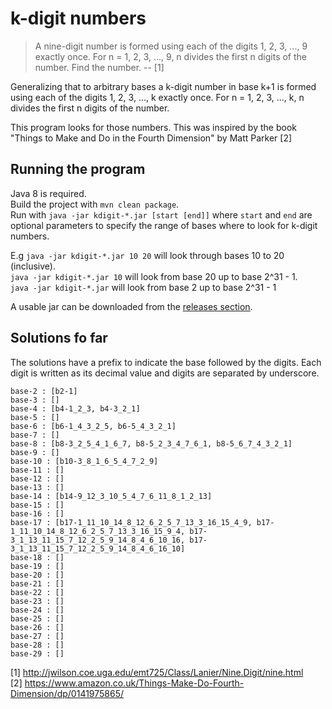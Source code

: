 # k-digit numbers

> A nine-digit number is formed using each of the digits 1, 2, 3, ..., 9 exactly once.
  For n = 1, 2, 3, ..., 9, n divides the first n digits of the number. Find the number.
-- [1]

Generalizing that to arbitrary bases
a k-digit number in base k+1 is formed using each of the digits 1, 2, 3, ..., k exactly once.
For n = 1, 2, 3, ..., k, n divides the first n digits of the number.


This program looks for those numbers.
This was inspired by the book "Things to Make and Do in the Fourth Dimension" by Matt Parker [2]


## Running the program

Java 8 is required.  
Build the project with `mvn clean package`.  
Run with `java -jar kdigit-*.jar [start [end]]`
where `start` and `end` are optional parameters to specify the range of
bases where to look for k-digit numbers.

E.g `java -jar kdigit-*.jar 10 20` will look through bases 10 to 20 (inclusive).  
`java -jar kdigit-*.jar 10` will look from base 20 up to base 2^31 - 1.  
`java -jar kdigit-*.jar` will look from base 2 up to base 2^31 - 1

A usable jar can be downloaded from the [releases section](https://github.com/binoternary/k-digit-numbers/releases).

## Solutions fo far

The solutions have a prefix to indicate the base followed by the digits.
Each digit is written as its decimal value and digits are separated by underscore.

```
base-2 : [b2-1]
base-3 : []
base-4 : [b4-1_2_3, b4-3_2_1]
base-5 : []
base-6 : [b6-1_4_3_2_5, b6-5_4_3_2_1]
base-7 : []
base-8 : [b8-3_2_5_4_1_6_7, b8-5_2_3_4_7_6_1, b8-5_6_7_4_3_2_1]
base-9 : []
base-10 : [b10-3_8_1_6_5_4_7_2_9]
base-11 : []
base-12 : []
base-13 : []
base-14 : [b14-9_12_3_10_5_4_7_6_11_8_1_2_13]
base-15 : []
base-16 : []
base-17 : [b17-1_11_10_14_8_12_6_2_5_7_13_3_16_15_4_9, b17-1_11_10_14_8_12_6_2_5_7_13_3_16_15_9_4, b17-3_1_13_11_15_7_12_2_5_9_14_8_4_6_10_16, b17-3_1_13_11_15_7_12_2_5_9_14_8_4_6_16_10]
base-18 : []
base-19 : []
base-20 : []
base-21 : []
base-22 : []
base-23 : []
base-24 : []
base-25 : []
base-26 : []
base-27 : []
base-28 : []
base-29 : []
```

[1] http://jwilson.coe.uga.edu/emt725/Class/Lanier/Nine.Digit/nine.html  
[2] https://www.amazon.co.uk/Things-Make-Do-Fourth-Dimension/dp/0141975865/
